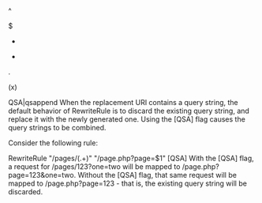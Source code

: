 ^	
<!-- Khớp các kí tự đứng đầu một chuỗi. Nếu có nhiều cờ này thì nó còn khớp được cả các kí tự đứng đầu của mỗi dòng (sau kí tự xuống dòng). -->

<!-- Ví dụ, /^A/ sẽ không khớp được với 'A' trong "an A" vì 'A' lúc này không đứng đầu chuỗi, nhưng nó sẽ khớp "An E" vì lúc này 'A' đã đứng đầu chuỗi. -->

<!-- Ý nghĩa của '^' sẽ thay đổi khi nó xuất hiện như một kí tự đầu tiên trong một lớp kí tự, xem phần complemented character sets để biết thêm chi tiết. -->

$	
<!-- So khớp ở cuối chuỗi. Nếu gắn cờ multiline (đa dòng), nó sẽ khớp ngay trước kí tự xuống dòng.

Ví dụ, /t$/ không khớp với 't' trong chuỗi "eater" nhưng lại khớp trong chuỗi "eat". -->

*	
<!-- Cho phép kí tự trước nó lặp lại 0 lần hoặc nhiều lần. Tương đương với cách viết {0,}.

Ví dụ, /bo*/ khớp với 'boooo' trong chuỗi "A ghost booooed" nhưng không khớp trong chuỗi "A birth warbled". -->

+	
<!-- Cho phép kí tự trước nó lặp lại 1 lần hoặc nhiều lần. Tương đương với cách viết {1,}.

Ví dụ, /a+/ khớp với 'a' trong chuỗi "candy" và khớp với tất cả kí tự a liền nhau trong chuỗi "caaaaaaandy". -->
.	
<!-- Dấu . khớp với bất kì kí tự đơn nào ngoại trừ kí tự xuống dòng.

Ví dụ, /.n/ khớp với 'an' và 'on' trong chuỗi "no, an apple is on the tree", nhưng không khớp với 'no'. -->
(x)	
<!-- Khớp 'x' và nhớ kết quả so khớp này, như ví dụ ở dưới. Các dấu ngoặc tròn được gọi là các dấu ngoặc có nhớ.

Biểu mẫu /(foo) (bar) \1 \2/ khớp với 'foo' và 'bar' trong chuỗi "foo bar foo bar". \1 và \2 trong mẫu khớp với 2 từ cuối.

Chú ý rằng \1, \2, \n được sử dụng để so khớp các phần trong regex, nó đại diện cho nhóm so khớp đằng trước. Ví dụ: /(foo) (bar) \1 \2/ tương đương với biểu thức /(foo) (bar) foo bar/. 

Cú pháp $1, $2, $n còn được sử dụng trong việc thay thế các phần của một regex. Ví dụ: 'bar foo'.replace(/(...) (...)/, '$2 $1') sẽ đảo vị trí 2 từ 'bar' và 'foo' cho nhau. -->

QSA|qsappend
When the replacement URI contains a query string, the default behavior of RewriteRule is to discard the existing query string, and replace it with the newly generated one. Using the [QSA] flag causes the query strings to be combined.

Consider the following rule:

RewriteRule "/pages/(.+)" "/page.php?page=$1" [QSA]
With the [QSA] flag, a request for /pages/123?one=two will be mapped to /page.php?page=123&one=two. Without the [QSA] flag, that same request will be mapped to /page.php?page=123 - that is, the existing query string will be discarded.